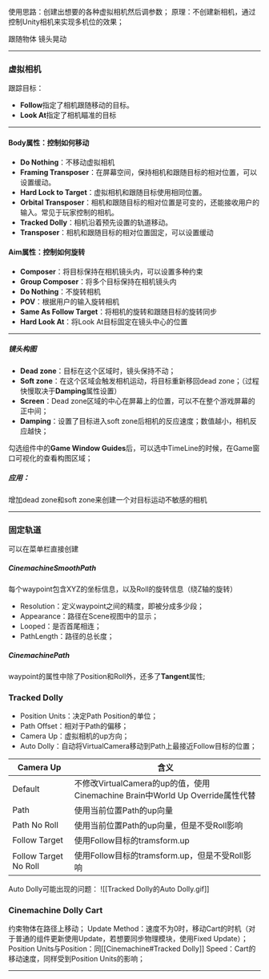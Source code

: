 使用思路：创建出想要的各种虚拟相机然后调参数；
原理：不创建新相机，通过控制Unity相机来实现多机位的效果；

跟随物体
镜头晃动

***
### 虚拟相机
跟踪目标：
-   **Follow**指定了相机跟随移动的目标。
-   **Look At**指定了相机瞄准的目标
***
#### Body属性：控制如何移动
-   **Do Nothing**：不移动虚拟相机
-   **Framing Transposer**：在屏幕空间，保持相机和跟随目标的相对位置，可以设置缓动。
-   **Hard Lock to Target**：虚拟相机和跟随目标使用相同位置。
-   **Orbital Transposer**：相机和跟随目标的相对位置是可变的，还能接收用户的输入。常见于玩家控制的相机。
-   **Tracked Dolly**：相机沿着预先设置的轨道移动。
-   **Transposer**：相机和跟随目标的相对位置固定，可以设置缓动

#### Aim属性：控制如何旋转
-   **Composer**：将目标保持在相机镜头内，可以设置多种约束
-   **Group Composer**：将多个目标保持在相机镜头内
-   **Do Nothing**：不旋转相机
-   **POV**：根据用户的输入旋转相机
-   **Same As Follow Target**：将相机的旋转和跟随目标的旋转同步
-   **Hard Look At**：将Look At目标固定在镜头中心的位置
***
##### 镜头构图
-   **Dead zone**：目标在这个区域时，镜头保持不动；
-   **Soft zone**：在这个区域会触发相机运动，将目标重新移回dead zone；（过程快慢取决于**Damping**属性设置）
-   **Screen**：Dead zone区域的中心在屏幕上的位置，可以不在整个游戏屏幕的正中间；
-   **Damping**：设置了目标进入soft zone后相机的反应速度；数值越小，相机反应越快；

勾选组件中的**Game Window Guides**后，可以选中TimeLine的时候，在Game窗口可视化的查看构图区域；

##### 应用：
增加dead zone和soft zone来创建一个对目标运动不敏感的相机
***
### 固定轨道
可以在菜单栏直接创建

##### CinemachineSmoothPath
每个waypoint包含XYZ的坐标信息，以及Roll的旋转信息（绕Z轴的旋转）
- Resolution：定义waypoint之间的精度，即被分成多少段；
- Appearance：路径在Scene视图中的显示；
- Looped：是否首尾相连；
- PathLength：路径的总长度；

##### CinemachinePath
waypoint的属性中除了Position和Roll外，还多了**Tangent**属性;

### Tracked Dolly
- Position Units：决定Path Position的单位；
- Path Offset：相对于Path的偏移；
- Camera Up：虚拟相机的up方向；
- Auto Dolly：自动将VirtualCamera移动到Path上最接近Follow目标的位置；

Camera Up | 含义
--|-- 
Default|不修改VirtualCamera的up的值，使用Cinemachine Brain中World Up Override属性代替
Path|使用当前位置Path的up向量
Path No Roll|使用当前位置Path的up向量，但是不受Roll影响
Follow Target|使用Follow目标的tramsform.up
Follow Target No Roll|使用Follow目标的tramsform.up，但是不受Roll影响

Auto Dolly可能出现的问题：
![[Tracked Dolly的Auto Dolly.gif]]

### Cinemachine Dolly Cart
约束物体在路径上移动；
Update Method：速度不为0时，移动Cart的时机（对于普通的组件更新使用Update，若想要同步物理模块，使用Fixed Update）；
Position Units与Position：同[[Cinemachine#Tracked Dolly]]
Speed：Cart的移动速度，同样受到Position Units的影响；
***